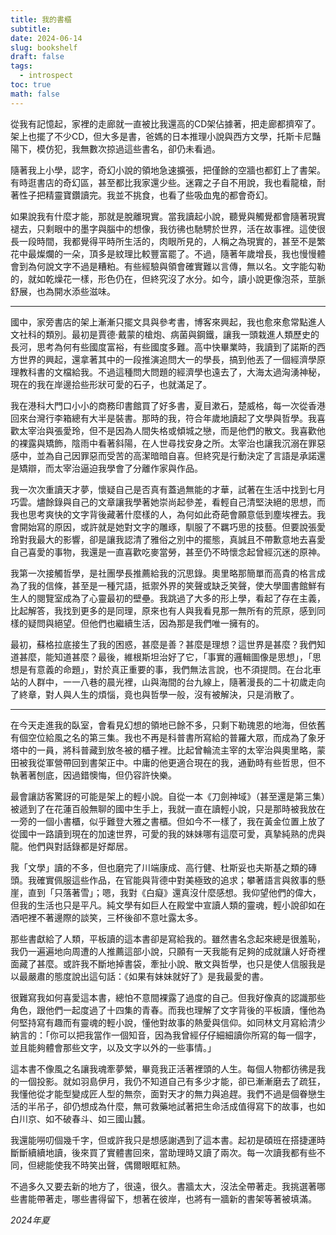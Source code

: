 ```yaml
---
title: 我的書櫃
subtitle: 
date: 2024-06-14
slug: bookshelf
draft: false
tags:
  - introspect
toc: true
math: false
---
```



從我有記憶起，家裡的走廊就一直被比我還高的CD架佔據著，把走廊都擠窄了。架上也擺了不少CD，但大多是書，爸媽的日本推理小說與西方文學，托斯卡尼豔陽下，模仿犯，我無數次掠過這些書名，卻仍未看過。

隨著我上小學，認字，奇幻小說的領地急速擴張，把僅餘的空牆也都釘上了書架。有時逛書店的奇幻區，甚至都比我家還少些。迷霧之子自不用說，我也看龍槍，耐著性子把精靈寶鑽讀完。我並不挑食，也看了些吸血鬼的都會奇幻。

如果說我有什麼才能，那就是脫離現實。當我讀起小說，聽覺與觸覺都會隨著現實褪去，只剩眼中的墨字與腦中的想像，我彷彿也馳騁於世界，活在故事裡。這使很長一段時間，我都覺得平時所生活的，肉眼所見的，人稱之為現實的，甚至不是繁花中最燦爛的一朵，頂多是紋理比較豐富罷了。不過，隨著年歲增長，我也慢慢體會到為何說文字不過是糟粕。有些經驗與領會確實難以言傳，無以名。文字能勾勒的，就如乾燥花一樣，形色仍在，但終究沒了水分。如今，讀小說更像泡茶，莖脈舒展，也為開水添些滋味。

---

國中，家旁書店的架上漸漸只擺文具與參考書，博客來興起，我也愈來愈常點進人文社科的類別。最初是賈德·戴蒙的槍炮、病菌與鋼鐵，讓我一頭栽進人類歷史的長河，思考為何有些國度富裕，有些國度多難。高中快畢業時，我讀到了諾斯的西方世界的興起，還拿著其中的一段推演追問大一的學長，搞到他丟了一個經濟學原理教科書的文檔給我。不過這種問大問題的經濟學也遠去了，大海太過洶湧神秘，現在的我在岸邊拾些形狀可愛的石子，也就滿足了。

我在港科大門口小小的商務印書館買了好多書，夏目漱石，楚威格，每一次從香港回來台灣行李箱總有大半是裝書。那時的我，符合年歲地讀起了文學與哲學。我喜歡太宰治與張愛玲，但不是因為人間失格或傾城之戀，而是他們的散文。我喜歡他的裸露與矯飾，陰雨中看著斜陽，在人世尋找安身之所。太宰治也讓我沉溺在罪惡感中，並為自己因罪惡而受苦的高潔暗暗自喜。但終究是行動決定了言語是承諾還是矯辯，而太宰治逼迫我學會了分離作家與作品。

我一次次重讀天才夢，懷疑自己是否真有蓋過無能的才華，試著在生活中找到七月巧雲。燼餘錄與自己的文章讓我學著她崇尚起參差，看輕自己清堅決絕的思想，而我也思考爽快的文字背後藏著什麼樣的人，為何如此奇葩會願意低到塵埃裡去。我會開始寫的原因，或許就是她對文字的雕琢，馴服了不羈巧思的技藝。但要說張愛玲對我最大的影響，卻是讓我認清了雅俗之別中的擺態，真誠且不帶歉意地去喜愛自己喜愛的事物，我還是一直喜歡吃麥當勞，甚至仍不時懷念起曾經沉迷的原神。

我第一次接觸哲學，是社團學長推薦給我的沉思錄。奧里略那簡單而高貴的格言成為了我的信條，甚至是一種咒語，抵禦外界的笑聲或缺乏笑聲，使大學圖書館鮮有生人的閱覽室成為了心靈最初的壁壘。我跳過了大多的形上學，看起了存在主義，比起解答，我找到更多的是同理，原來也有人與我看見那一無所有的荒原，感到同樣的疑問與絕望。但他們也繼續生活，因為那是我們唯一擁有的。

最初，蘇格拉底接生了我的困惑，甚麼是善？甚麼是理想？這世界是甚麼？我們知道甚麼，能知道甚麼？最後，維根斯坦治好了它，「事實的邏輯圖像是思想」，「思想是有意義的命題」，對於真正重要的事，我們無法言說，也不須提問。在台北車站的人群中，一一八巷的晨光裡，山與海間的台九線上，隨著漫長的二十初歲走向了終章，對人與人生的煩惱，竟也與哲學一般，沒有被解決，只是消散了。

---

在今天走進我的臥室，會看見幻想的領地已餘不多，只剩下勒瑰恩的地海，但依舊有個空位給風之名的第三集。我也不再是科普書所寫給的普羅大眾，而成為了象牙塔中的一員，將科普藏到放冬被的櫃子裡。比起曾輪流主宰的太宰治與奧里略，蒙田被我從軍營帶回到書架正中。中庸的他更適合現在的我，通勤時有些哲思，但不執著著刨底，因過錯懊悔，但仍容許快樂。

最會讓訪客驚訝的可能是架上的輕小說。自從一本《刀劍神域》（甚至還是第三集）被遞到了在花蓮百般無聊的國中生手上，我就一直在讀輕小說，只是那時被我放在一旁的一個小書櫃，似乎難登大雅之書櫃。但如今不一樣了，我在黃金位置上放了從國中一路讀到現在的加速世界，可愛的我的妹妹哪有這麼可愛，真摯純熟的虎與龍。他們與對話錄都是好鄰居。

我「文學」讀的不多，但也磨完了川端康成、高行健、杜斯妥也夫斯基之類的磚頭。我確實佩服這些作品，在官能與背德中對美極致的追求；攀著語言與敘事的懸崖，直到「只落著雪」；嗯，我對《白癡》還真沒什麼感想。我仰望他們的偉大，但我的生活也只是平凡。純文學有如巨人在殿堂中宣讀人類的靈魂，輕小說卻如在酒吧裡不著邊際的談笑，三杯後卻不意吐露太多。

那些書獻給了人類，平板讀的這本書卻是寫給我的。雖然書名念起來總是很羞恥，我仍一遍遍地向周遭的人推薦這部小說，只願有一天我能有足夠的成就讓人好奇裡面藏了甚麼。或許我不斷地掉書袋，牽扯小說、散文與哲學，也只是使人信服我是以最嚴肅的態度說出這句話：《如果有妹妹就好了》是我最愛的書。

很難寫我如何喜愛這本書，總怕不意間裸露了過度的自己。但我好像真的認識那些角色，跟他們一起度過了十四集的青春。而我也理解了文字背後的平板讀，懂他為何堅持寫有趣而有靈魂的輕小說，懂他對故事的熱愛與信仰。如同林文月寫給清少納言的：「你可以把我當作一個知音，因為我曾經仔仔細細讀你所寫的每一個字，並且能夠體會那些文字，以及文字以外的一些事情。」

這本書不像風之名讓我魂牽夢縈，畢竟我正活著裡頭的人生。每個人物都彷彿是我的一個投影。就如羽島伊月，我仍不知道自己有多少才能，卻已漸漸磨去了疏狂，我懂他從才能型變成匠人型的無奈，面對天才的無力與追趕。我們不過是個眷戀生活的半吊子，卻仍想成為什麼，無可救藥地試著把生命活成值得寫下的故事，也如白川京、如不破春斗、如三國山蠶。

我還能嘮叨個幾千字，但或許我只是想感謝遇到了這本書。起初是碩班在搭捷運時斷斷續續地讀，後來買了實體書回來，當助理時又讀了兩次。每一次讀我都有些不同，但總能使我不時笑出聲，偶爾眼眶紅熱。

不過多久又要去新的地方了，很遠，很久。書牆太大，沒法全帶著走。我挑選著哪些書能帶著走，哪些書得留下，想著在彼岸，也將有一牆新的書架等著被填滿。

<!--more-->

*2024年夏*